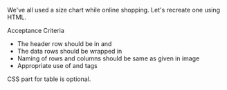 We've all used a size chart while online shopping. Let's recreate one using HTML.
 
Acceptance Criteria
 
- The header row should be in <thead> and <th>
- The data rows should be wrapped in <tbody>
- Naming of rows and columns should be same as given in image
- Appropriate use of <tr> and <td> tags
 
 
CSS part for table is optional.
